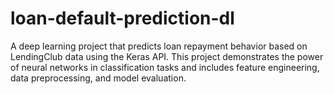 # loan-default-prediction-dl
A deep learning project that predicts loan repayment behavior based on LendingClub data using the Keras API. This project demonstrates the power of neural networks in classification tasks and includes feature engineering, data preprocessing, and model evaluation.
